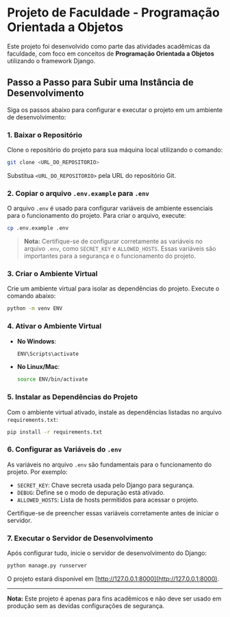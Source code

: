# Projeto de Faculdade - Programação Orientada a Objetos

Este projeto foi desenvolvido como parte das atividades acadêmicas da faculdade, com foco em conceitos de **Programação Orientada a Objetos** utilizando o framework Django.

## Passo a Passo para Subir uma Instância de Desenvolvimento

Siga os passos abaixo para configurar e executar o projeto em um ambiente de desenvolvimento:

### 1. Baixar o Repositório

Clone o repositório do projeto para sua máquina local utilizando o comando:

```bash
git clone <URL_DO_REPOSITORIO>
```

Substitua `<URL_DO_REPOSITORIO>` pela URL do repositório Git.

### 2. Copiar o arquivo `.env.example` para `.env`

O arquivo `.env` é usado para configurar variáveis de ambiente essenciais para o funcionamento do projeto. Para criar o arquivo, execute:

```bash
cp .env.example .env
```

> **Nota:** Certifique-se de configurar corretamente as variáveis no arquivo `.env`, como `SECRET_KEY` e `ALLOWED_HOSTS`. Essas variáveis são importantes para a segurança e o funcionamento do projeto.

### 3. Criar o Ambiente Virtual

Crie um ambiente virtual para isolar as dependências do projeto. Execute o comando abaixo:

```bash
python -m venv ENV
```

### 4. Ativar o Ambiente Virtual

- **No Windows**:
  ```bash
  ENV\Scripts\activate
  ```

- **No Linux/Mac**:
  ```bash
  source ENV/bin/activate
  ```

### 5. Instalar as Dependências do Projeto

Com o ambiente virtual ativado, instale as dependências listadas no arquivo `requirements.txt`:

```bash
pip install -r requirements.txt
```

### 6. Configurar as Variáveis do `.env`

As variáveis no arquivo `.env` são fundamentais para o funcionamento do projeto. Por exemplo:

- `SECRET_KEY`: Chave secreta usada pelo Django para segurança.
- `DEBUG`: Define se o modo de depuração está ativado.
- `ALLOWED_HOSTS`: Lista de hosts permitidos para acessar o projeto.

Certifique-se de preencher essas variáveis corretamente antes de iniciar o servidor.

### 7. Executar o Servidor de Desenvolvimento

Após configurar tudo, inicie o servidor de desenvolvimento do Django:

```bash
python manage.py runserver
```

O projeto estará disponível em [http://127.0.0.1:8000](http://127.0.0.1:8000).

---

**Nota:** Este projeto é apenas para fins acadêmicos e não deve ser usado em produção sem as devidas configurações de segurança.